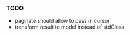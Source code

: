 ### TODO

- paginate should allow to pass in cursor
- transform result to model instead of stdClass
